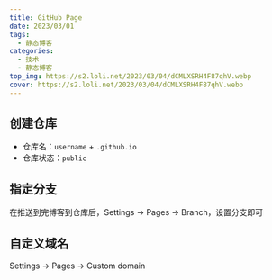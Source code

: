 ```yaml
---
title: GitHub Page
date: 2023/03/01
tags:
  - 静态博客
categories:
  - 技术
  - 静态博客
top_img: https://s2.loli.net/2023/03/04/dCMLXSRH4F87qhV.webp
cover: https://s2.loli.net/2023/03/04/dCMLXSRH4F87qhV.webp
---
```


##  创建仓库

- 仓库名：`username` + `.github.io`
- 仓库状态：`public`

## 指定分支

在推送到完博客到仓库后，Settings -> Pages -> Branch，设置分支即可

## 自定义域名

Settings -> Pages -> Custom domain





